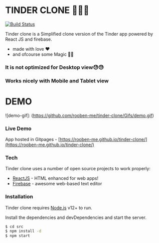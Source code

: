 # TINDER CLONE 🚀🚀🚀

[![Build Status](https://travis-ci.org/joemccann/dillinger.svg?branch=master)](https://travis-ci.org/joemccann/dillinger)

Tinder clone is a Simplified clone version of the Tinder app powered by React JS and firebase.

- made with love ❤️
- and ofcourse some Magic 🧙🏻

### It is not optimized for Desktop view😓😓

### Works nicely with Mobile and Tablet view

# DEMO

![demo-gif]: (https://github.com/rooben-me/tinder-clone/Gifs/demo.gif)

### Live Demo

App hosted in Gitpages - [https://rooben-me.github.io/tinder-clone/](https://rooben-me.github.io/tinder-clone/)

### Tech

Tinder clone uses a number of open source projects to work properly:

- [ReactJS](https://reactjs.org/) - HTML enhanced for web apps!
- [Firebase](https://firebase.google.com/) - awesome web-based text editor

### Installation

Tinder clone requires [Node.js](https://nodejs.org/) v12+ to run.

Install the dependencies and devDependencies and start the server.

```sh
$ cd src
$ npm install -d
$ npm start
```
